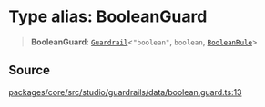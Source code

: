 # Type alias: BooleanGuard

> **BooleanGuard**: [`Guardrail`](../../../interfaces/Guardrail.md)\<`"boolean"`, `boolean`, [`BooleanRule`](../../../../../events/inference/validate/guardrails/boolean/classes/BooleanRule.md)\>

## Source

[packages/core/src/studio/guardrails/data/boolean.guard.ts:13](https://github.com/VictorS67/encre/blob/42c3bddca4be2d23ad959c1c99381eefbf43789c/packages/core/src/studio/guardrails/data/boolean.guard.ts#L13)
